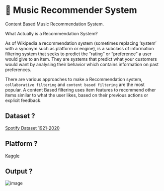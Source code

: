 # 🎵 Music Recommender System 
Content Based Music Recommendation System.

What Actually is a Recommendation System?

As of Wikipedia a recommendation system (sometimes replacing ‘system’ with a synonym such as platform or engine), is a subclass of information filtering system that seeks to predict the “rating” or “preference” a user would give to an item. They are systems that predict what your customers would want by analysing their behavior which contains information on past preferences.

There are various approaches to make a Recommendation system, `collaborative filtering` and `content based filtering` are the most popular. A content Based filtering uses item features to recommend other items similar to what the user likes, based on their previous actions or explicit feedback.

## Dataset ?
[Spotify Dataset 1921-2020](https://www.kaggle.com/datasets/yamaerenay/spotify-dataset-19212020-600k-tracks)

## Platform ?
[Kaggle](https://www.kaggle.com/)

## Output ?
![image](https://user-images.githubusercontent.com/53792139/184872149-33a59e07-8bd3-4439-8a92-a40759b75e45.png)
